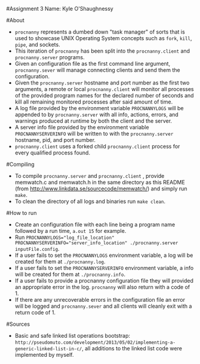 #Assignment 3
Name: Kyle O'Shaughnessy
  
#About  
* `procnanny` represents a dumbed down "task manager" of sorts that is used to showcase UNIX Operating System concepts such as `fork`, `kill`, `pipe`, and sockets.  
* This iteration of `procnanny` has been split into the `procnanny.client` and `procnanny.server` programs.
* Given an configuration file as the first command line argument, `procnanny.sever` will manage connecting clients and send them the configuration. 
* Given the `procnanny.server` hostname and port number as the first two arguments, a remote or local `procnanny.client` will monitor all processes of the provided program names for the declared number of seconds and kill all remaining monitored processes after said amount of time.  
* A log file provided by the environment variable `PROCNANNYLOGS` will be appended to by `procnanny.server` with all info, actions,  errors, and warnings produced at runtime by both the client and the server.  
* A server info file provided by the environment variable `PROCNANNYSERVERINFO` will be written to with the `procnanny.server` hostname, pid, and port number.
* `procnanny.client` uses a forked child `procnanny.client` process for every qualified process found.  
  
#Compiling  
* To compile `procnanny.server` and `procnanny.client` , provide memwatch.c and memwatch.h in the same directory as this README (from http://www.linkdata.se/sourcecode/memwatch/) and simply run `make`.
* To clean the directory of all logs and binaries run `make clean`.  
  
#How to run  
* Create an configuration file with each line being a program name followed by a run time, `a.out 15` for example.
* Run `PROCNANNYLOGS="log_file_location" PROCNANNYSERVERINFO="server_info_location" ./procnanny.server inputFile.config`.
* If a user fails to set the `PROCNANNYLOGS` environment variable, a log will be created for them at `./procnanny.log`.  
* If a user fails to set the `PROCNANNYSERVERINFO` environment variable, a info will be created for them at `./procnanny.info`.
* If a user fails to provide a procnanny configuration file they will provided an appropriate error in the log. `procnanny` will also return with a code of 1.
* If there are any unrecoverable errors in the configuration file an error will be logged and `procnanny.sever` and all clients will cleanly exit with a return code of 1.

#Sources
* Basic and safe linked list operations bootstrap: `http://pseudomuto.com/development/2013/05/02/implementing-a-generic-linked-list-in-c/`, all  additions to the linked list code were implemented by myself.

